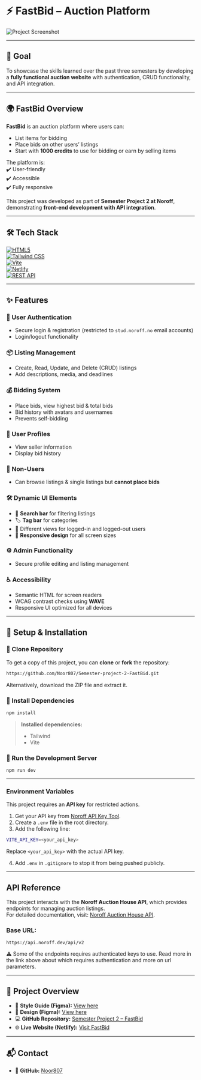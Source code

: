 # ⚡ FastBid – Auction Platform  

![Project Screenshot](https://github.com/user-attachments/assets/e445f5a0-a17d-4b34-b285-d9459775a9fe)  

---

## 🎯 Goal  

To showcase the skills learned over the past three semesters by developing a **fully functional auction website** with authentication, CRUD functionality, and API integration.  

---

## 🌍 FastBid Overview  

**FastBid** is an auction platform where users can:  

- List items for bidding  
- Place bids on other users’ listings  
- Start with **1000 credits** to use for bidding or earn by selling items  

The platform is:  
✔️ User-friendly  
✔️ Accessible  
✔️ Fully responsive  

This project was developed as part of **Semester Project 2 at Noroff**, demonstrating **front-end development with API integration**.  

---

## 🛠️ Tech Stack  

<p align="center">

[![HTML5](https://img.shields.io/badge/HTML5-E34F26?style=for-the-badge&logo=html5&logoColor=white)](https://developer.mozilla.org/en-US/docs/Web/HTML)  
[![Tailwind CSS](https://img.shields.io/badge/TailwindCSS-38B2AC?style=for-the-badge&logo=tailwind-css&logoColor=white)](https://tailwindcss.com/)  
[![Vite](https://img.shields.io/badge/Vite-646CFF?style=for-the-badge&logo=vite&logoColor=white)](https://vitejs.dev/)  
[![Netlify](https://img.shields.io/badge/Netlify-00C7B7?style=for-the-badge&logo=netlify&logoColor=white)](https://www.netlify.com/)  
[![REST API](https://img.shields.io/badge/REST%20API-4CAF50?style=for-the-badge)](https://docs.noroff.dev/docs/v2/auction-house/listings)

</p>


---

## ✨ Features  

### 🔑 User Authentication  
- Secure login & registration (restricted to `stud.noroff.no` email accounts)  
- Login/logout functionality  

### 📦 Listing Management  
- Create, Read, Update, and Delete (CRUD) listings  
- Add descriptions, media, and deadlines  

### 💰 Bidding System  
- Place bids, view highest bid & total bids  
- Bid history with avatars and usernames  
- Prevents self-bidding  

### 👤 User Profiles  
- View seller information  
- Display bid history  

### 👀 Non-Users  
- Can browse listings & single listings but **cannot place bids**  

### 🛠️ Dynamic UI Elements  
- 🔎 **Search bar** for filtering listings  
- 🏷️ **Tag bar** for categories  
- 🔄 Different views for logged-in and logged-out users  
- 📱 **Responsive design** for all screen sizes  

### ⚙️ Admin Functionality  
- Secure profile editing and listing management  

### ♿ Accessibility  
- Semantic HTML for screen readers  
- WCAG contrast checks using **WAVE**  
- Responsive UI optimized for all devices  

---

## 🚀 Setup & Installation  

 
### 🔹 Clone Repository 


To get a copy of this project, you can **clone** or **fork** the repository:

```bash
https://github.com/Noor807/Semester-project-2-FastBid.git
```

Alternatively, download the ZIP file and extract it.

### 🔹 Install Dependencies

```bash
npm install
```

> **Installed dependencies:**
>
> - Tailwind
> - Vite

### 🔹 Run the Development Server

```bash
npm run dev
```

---

### Environment Variables

This project requires an **API key** for restricted actions.

1. Get your API key from [Noroff API Key Tool](https://docs.noroff.dev/docs/v2/auth/api-key#api-key-tool).
2. Create a `.env` file in the root directory.
3. Add the following line:

```bash
VITE_API_KEY=<your_api_key>
```

Replace `<your_api_key>` with the actual API key.

4. Add `.env` in `.gitignore` to stop it from being pushed publicly.

---

## API Reference

This project interacts with the **Noroff Auction House API**, which provides endpoints for managing auction listings.  
For detailed documentation, visit: [Noroff Auction House API](https://docs.noroff.dev/docs/v2/auction-house/listings).


### Base URL:
```
https://api.noroff.dev/api/v2
``` 
⚠️ Some of the endpoints requires authenticated keys to use.
Read more in the link above about which requires authentication and more on url parameters.

-------------

## 📐 Project Overview  

- 🎨 **Style Guide (Figma):** [View here](https://www.figma.com/design/P8weVmQxqUT9icjv6VSS6D/Untitled?node-id=133-90&p=f&t=nSyFys9EUMC8aSfJ-0)  
- 🎨 **Design (Figma):** [View here](https://www.figma.com/design/P8weVmQxqUT9icjv6VSS6D/Untitled?node-id=117-182&t=qOna8GC5meNuaSMI-1)  
- 💻 **GitHub Repository:** [Semester Project 2 – FastBid](https://github.com/Noor807/Semester-project-2-FastBid)  
- 🌐 **Live Website (Netlify):** [Visit FastBid](https://2fast2bid.netlify.app)  

---

## 📬 Contact  

- 🐙 **GitHub:** [Noor807](https://github.com/Noor807)  


















 


 

